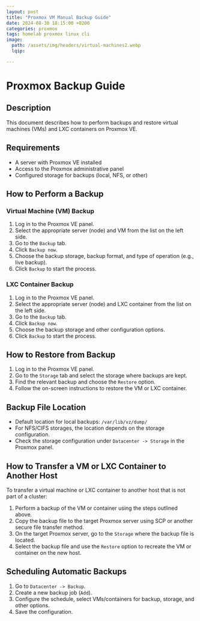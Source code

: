 ```yaml
---
layout: post
title: "Proxmox VM Manual Backup Guide"
date: 2024-08-30 18:15:00 +0200
categories: proxmox
tags: homelab proxmox linux cli
image:
  path: /assets/img/headers/virtual-machines2.webp
  lqip: 

---
```


Proxmox Backup Guide
====================

Description
-----------

This document describes how to perform backups and restore virtual machines (VMs) and LXC containers on Proxmox VE.

Requirements
------------

*   A server with Proxmox VE installed
*   Access to the Proxmox administrative panel
*   Configured storage for backups (local, NFS, or other)

How to Perform a Backup
-----------------------

### Virtual Machine (VM) Backup

1.  Log in to the Proxmox VE panel.
2.  Select the appropriate server (node) and VM from the list on the left side.
3.  Go to the `Backup` tab.
4.  Click `Backup now`.
5.  Choose the backup storage, backup format, and type of operation (e.g., live backup).
6.  Click `Backup` to start the process.

### LXC Container Backup

1.  Log in to the Proxmox VE panel.
2.  Select the appropriate server (node) and LXC container from the list on the left side.
3.  Go to the `Backup` tab.
4.  Click `Backup now`.
5.  Choose the backup storage and other configuration options.
6.  Click `Backup` to start the process.

How to Restore from Backup
--------------------------

1.  Log in to the Proxmox VE panel.
2.  Go to the `Storage` tab and select the storage where backups are kept.
3.  Find the relevant backup and choose the `Restore` option.
4.  Follow the on-screen instructions to restore the VM or LXC container.

Backup File Location
--------------------

*   Default location for local backups: `/var/lib/vz/dump/`
*   For NFS/CIFS storages, the location depends on the storage configuration.
*   Check the storage configuration under `Datacenter -> Storage` in the Proxmox panel.

How to Transfer a VM or LXC Container to Another Host
-----------------------------------------------------

To transfer a virtual machine or LXC container to another host that is not part of a cluster:

1.  Perform a backup of the VM or container using the steps outlined above.
2.  Copy the backup file to the target Proxmox server using SCP or another secure file transfer method.
3.  On the target Proxmox server, go to the `Storage` where the backup file is located.
4.  Select the backup file and use the `Restore` option to recreate the VM or container on the new host.

Scheduling Automatic Backups
----------------------------

1.  Go to `Datacenter -> Backup`.
2.  Create a new backup job (`Add`).
3.  Configure the schedule, select VMs/containers for backup, storage, and other options.
4.  Save the configuration.